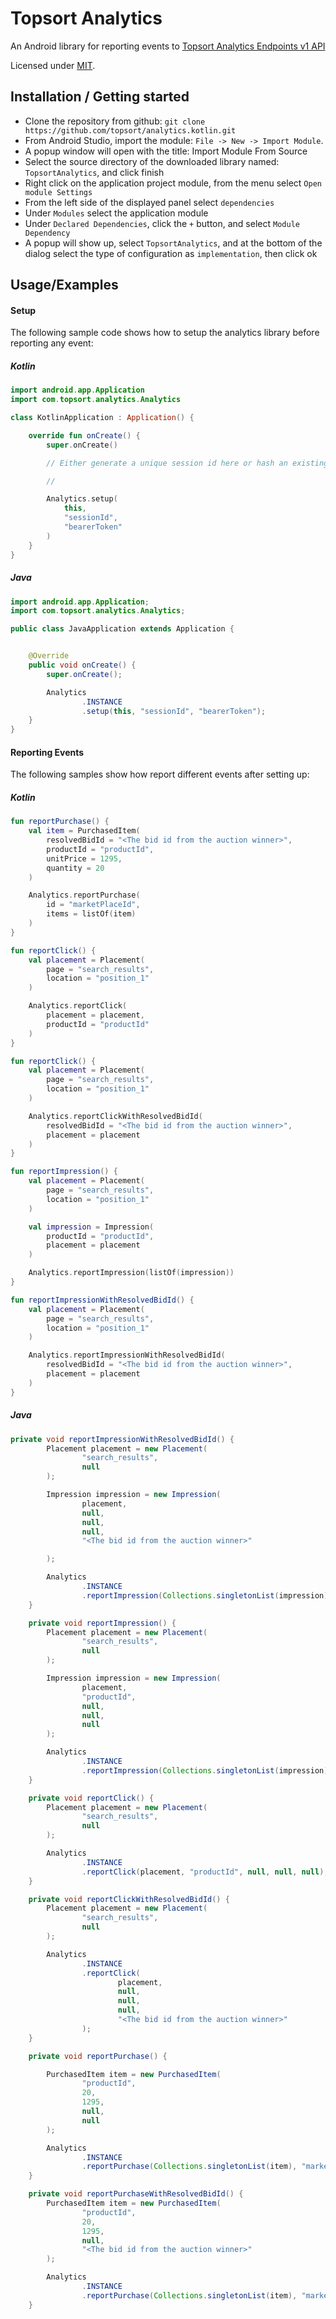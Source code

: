 
# Topsort Analytics

An Android library for reporting events to [Topsort Analytics Endpoints v1 API](https://docs.topsort.com/reference/reportevent)

Licensed under [MIT][1].

## Installation / Getting started

- Clone the repository from github: `git clone https://github.com/topsort/analytics.kotlin.git`
- From Android Studio, import the module: `File -> New -> Import Module`.
- A popup window will open with the title: Import Module From Source
- Select the source directory of the downloaded library named: `TopsortAnalytics`, and click finish
- Right click on the application project module, from the menu select `Open module Settings`
- From the left side of the displayed panel select `dependencies`
- Under `Modules` select the application module
- Under `Declared Dependencies`, click the `+` button, and select `Module Dependency`
- A popup will show up, select `TopsortAnalytics`, and at the bottom of the dialog select the type of configuration as `implementation`, then click ok

## Usage/Examples

#### Setup

The following sample code shows how to setup the analytics library before reporting any event:

##### Kotlin

```kotlin
import android.app.Application
import com.topsort.analytics.Analytics

class KotlinApplication : Application() {

    override fun onCreate() {
        super.onCreate()

        // Either generate a unique session id here or hash an existing identifier. It should be consistent for each user (impression, click, purchase).

        //

        Analytics.setup(
            this,
            "sessionId",
            "bearerToken"
        )
    }
}
```

##### Java
```java
import android.app.Application;
import com.topsort.analytics.Analytics;

public class JavaApplication extends Application {


    @Override
    public void onCreate() {
        super.onCreate();

        Analytics
                .INSTANCE
                .setup(this, "sessionId", "bearerToken");
    }
}

```

#### Reporting Events

The following samples show how report different events after setting up:

##### Kotlin
```kotlin
fun reportPurchase() {
    val item = PurchasedItem(
        resolvedBidId = "<The bid id from the auction winner>",
        productId = "productId",
        unitPrice = 1295,
        quantity = 20
    )

    Analytics.reportPurchase(
        id = "marketPlaceId",
        items = listOf(item)
    )
}

fun reportClick() {
    val placement = Placement(
        page = "search_results",
        location = "position_1"
    )

    Analytics.reportClick(
        placement = placement,
        productId = "productId"
    )
}

fun reportClick() {
    val placement = Placement(
        page = "search_results",
        location = "position_1"
    )

    Analytics.reportClickWithResolvedBidId(
        resolvedBidId = "<The bid id from the auction winner>",
        placement = placement
    )
}

fun reportImpression() {
    val placement = Placement(
        page = "search_results",
        location = "position_1"
    )

    val impression = Impression(
        productId = "productId",
        placement = placement
    )

    Analytics.reportImpression(listOf(impression))
}

fun reportImpressionWithResolvedBidId() {
    val placement = Placement(
        page = "search_results",
        location = "position_1"
    )

    Analytics.reportImpressionWithResolvedBidId(
        resolvedBidId = "<The bid id from the auction winner>",
        placement = placement
    )
}

```

##### Java
```Java
private void reportImpressionWithResolvedBidId() {
        Placement placement = new Placement(
                "search_results",
                null
        );

        Impression impression = new Impression(
                placement,
                null,
                null,
                null,
                "<The bid id from the auction winner>"

        );

        Analytics
                .INSTANCE
                .reportImpression(Collections.singletonList(impression));
    }

    private void reportImpression() {
        Placement placement = new Placement(
                "search_results",
                null
        );

        Impression impression = new Impression(
                placement,
                "productId",
                null,
                null,
                null
        );

        Analytics
                .INSTANCE
                .reportImpression(Collections.singletonList(impression));
    }

    private void reportClick() {
        Placement placement = new Placement(
                "search_results",
                null
        );

        Analytics
                .INSTANCE
                .reportClick(placement, "productId", null, null, null);
    }

    private void reportClickWithResolvedBidId() {
        Placement placement = new Placement(
                "search_results",
                null
        );

        Analytics
                .INSTANCE
                .reportClick(
                        placement,
                        null,
                        null,
                        null,
                        "<The bid id from the auction winner>"
                );
    }

    private void reportPurchase() {

        PurchasedItem item = new PurchasedItem(
                "productId",
                20,
                1295,
                null,
                null
        );

        Analytics
                .INSTANCE
                .reportPurchase(Collections.singletonList(item), "marketPlaceId");
    }

    private void reportPurchaseWithResolvedBidId() {
        PurchasedItem item = new PurchasedItem(
                "productId",
                20,
                1295,
                null,
                "<The bid id from the auction winner>"
        );

        Analytics
                .INSTANCE
                .reportPurchase(Collections.singletonList(item), "marketPlaceId");
    }
```

[1]: ./LICENSE
